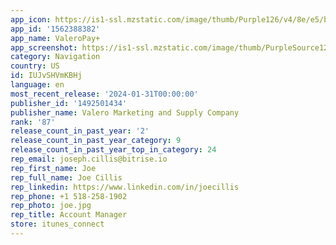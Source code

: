 ```yaml
---
app_icon: https://is1-ssl.mzstatic.com/image/thumb/Purple126/v4/8e/e5/bc/8ee5bc7e-9d6d-36f2-bb9d-1da501f2663c/AppIcon-0-1x_U007emarketing-0-0-0-7-0-0-sRGB-85-220.png/1024x1024bb.png
app_id: '1562388382'
app_name: ValeroPay+
app_screenshot: https://is1-ssl.mzstatic.com/image/thumb/PurpleSource126/v4/66/d8/bc/66d8bca4-68be-2824-94c3-8e2dea7d8263/8755c5a3-175b-4faf-842f-2caa428e9ff5_App_Store__U2013_Apple__1242_x_2688_01.jpg/1242x2688bb.png
category: Navigation
country: US
id: IUJvSHVmKBHj
language: en
most_recent_release: '2024-01-31T00:00:00'
publisher_id: '1492501434'
publisher_name: Valero Marketing and Supply Company
rank: '87'
release_count_in_past_year: '2'
release_count_in_past_year_category: 9
release_count_in_past_year_top_in_category: 24
rep_email: joseph.cillis@bitrise.io
rep_first_name: Joe
rep_full_name: Joe Cillis
rep_linkedin: https://www.linkedin.com/in/joecillis
rep_phone: +1 518-258-1902
rep_photo: joe.jpg
rep_title: Account Manager
store: itunes_connect
---
```

